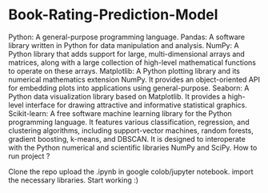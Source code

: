 # Book-Rating-Prediction-Model

Python: A general-purpose programming language.
Pandas: A software library written in Python for data manipulation and analysis.
NumPy: A Python library that adds support for large, multi-dimensional arrays and matrices, along with a large collection of high-level mathematical functions to operate on these arrays.
Matplotlib: A Python plotting library and its numerical mathematics extension NumPy. It provides an object-oriented API for embedding plots into applications using general-purpose.
Seaborn: A Python data visualization library based on Matplotlib. It provides a high-level interface for drawing attractive and informative statistical graphics.
Scikit-learn: A free software machine learning library for the Python programming language. It features various classification, regression, and clustering algorithms, including support-vector machines, random forests, gradient boosting, k-means, and DBSCAN. It is designed to interoperate with the Python numerical and scientific libraries NumPy and SciPy.
How to run project ?

Clone the repo
upload the .ipynb in google colob/jupyter notebook.
import the necessary libraries.
Start working :)
